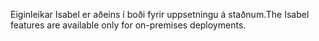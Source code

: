 <span data-ttu-id="ef528-101">Eiginleikar Isabel er aðeins í boði fyrir uppsetningu á staðnum.</span><span class="sxs-lookup"><span data-stu-id="ef528-101">The Isabel features are available only for on-premises deployments.</span></span>